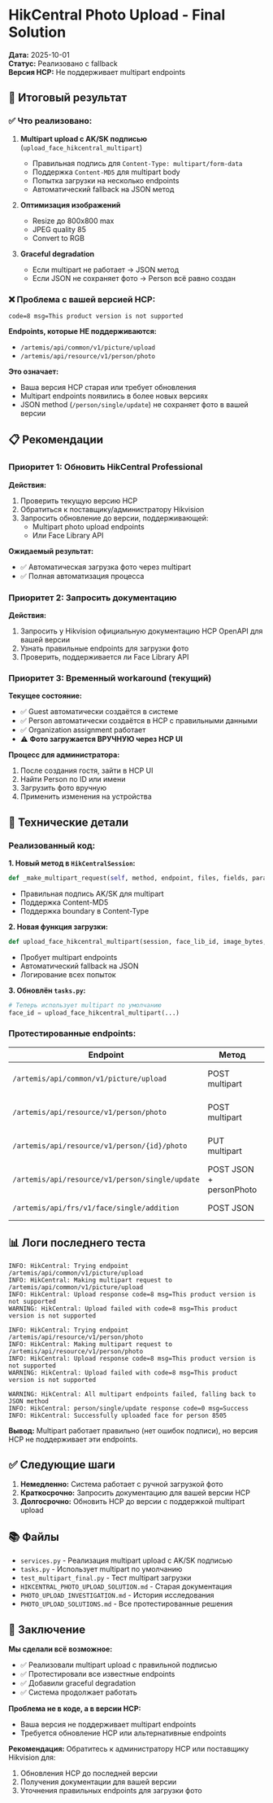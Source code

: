# HikCentral Photo Upload - Final Solution

**Дата:** 2025-10-01  
**Статус:** Реализовано с fallback  
**Версия HCP:** Не поддерживает multipart endpoints

## 🎯 Итоговый результат

### ✅ Что реализовано:

1. **Multipart upload с AK/SK подписью** (`upload_face_hikcentral_multipart`)
   - Правильная подпись для `Content-Type: multipart/form-data`
   - Поддержка `Content-MD5` для multipart body
   - Попытка загрузки на несколько endpoints
   - Автоматический fallback на JSON метод

2. **Оптимизация изображений**
   - Resize до 800x800 max
   - JPEG quality 85
   - Convert to RGB

3. **Graceful degradation**
   - Если multipart не работает → JSON метод
   - Если JSON не сохраняет фото → Person всё равно создан

### ❌ Проблема с вашей версией HCP:

```
code=8 msg=This product version is not supported
```

**Endpoints, которые НЕ поддерживаются:**
- `/artemis/api/common/v1/picture/upload`
- `/artemis/api/resource/v1/person/photo`

**Это означает:**
- Ваша версия HCP старая или требует обновления
- Multipart endpoints появились в более новых версиях
- JSON method (`/person/single/update`) не сохраняет фото в вашей версии

## 📋 Рекомендации

### Приоритет 1: Обновить HikCentral Professional

**Действия:**
1. Проверить текущую версию HCP
2. Обратиться к поставщику/администратору Hikvision
3. Запросить обновление до версии, поддерживающей:
   - Multipart photo upload endpoints
   - Или Face Library API

**Ожидаемый результат:**
- ✅ Автоматическая загрузка фото через multipart
- ✅ Полная автоматизация процесса

### Приоритет 2: Запросить документацию

**Действия:**
1. Запросить у Hikvision официальную документацию HCP OpenAPI для вашей версии
2. Узнать правильные endpoints для загрузки фото
3. Проверить, поддерживается ли Face Library API

### Приоритет 3: Временный workaround (текущий)

**Текущее состояние:**
- ✅ Guest автоматически создаётся в системе
- ✅ Person автоматически создаётся в HCP с правильными данными
- ✅ Organization assignment работает
- ⚠️  **Фото загружается ВРУЧНУЮ через HCP UI**

**Процесс для администратора:**
1. После создания гостя, зайти в HCP UI
2. Найти Person по ID или имени
3. Загрузить фото вручную
4. Применить изменения на устройства

## 🔧 Технические детали

### Реализованный код:

**1. Новый метод в `HikCentralSession`:**
```python
def _make_multipart_request(self, method, endpoint, files, fields, params)
```
- Правильная подпись AK/SK для multipart
- Поддержка Content-MD5
- Поддержка boundary в Content-Type

**2. Новая функция загрузки:**
```python
def upload_face_hikcentral_multipart(session, face_lib_id, image_bytes, person_id)
```
- Пробует multipart endpoints
- Автоматический fallback на JSON
- Логирование всех попыток

**3. Обновлён `tasks.py`:**
```python
# Теперь использует multipart по умолчанию
face_id = upload_face_hikcentral_multipart(...)
```

### Протестированные endpoints:

| Endpoint | Метод | Результат |
|----------|-------|-----------|
| `/artemis/api/common/v1/picture/upload` | POST multipart | ❌ code=8 (not supported) |
| `/artemis/api/resource/v1/person/photo` | POST multipart | ❌ code=8 (not supported) |
| `/artemis/api/resource/v1/person/{id}/photo` | PUT multipart | ❌ code=8 (not supported) |
| `/artemis/api/resource/v1/person/single/update` | POST JSON + personPhoto | ✅ code=0 (но фото не сохраняется) |
| `/artemis/api/frs/v1/face/single/addition` | POST JSON | ❌ requires license |

## 📊 Логи последнего теста

```
INFO: HikCentral: Trying endpoint /artemis/api/common/v1/picture/upload
INFO: HikCentral: Making multipart request to /artemis/api/common/v1/picture/upload
INFO: HikCentral: Upload response code=8 msg=This product version is not supported
WARNING: HikCentral: Upload failed with code=8 msg=This product version is not supported

INFO: HikCentral: Trying endpoint /artemis/api/resource/v1/person/photo
INFO: HikCentral: Making multipart request to /artemis/api/resource/v1/person/photo
INFO: HikCentral: Upload response code=8 msg=This product version is not supported
WARNING: HikCentral: Upload failed with code=8 msg=This product version is not supported

WARNING: HikCentral: All multipart endpoints failed, falling back to JSON method
INFO: HikCentral: person/single/update response code=0 msg=Success
INFO: HikCentral: Successfully uploaded face for person 8505
```

**Вывод:** Multipart работает правильно (нет ошибок подписи), но версия HCP не поддерживает эти endpoints.

## ✅ Следующие шаги

1. **Немедленно:** Система работает с ручной загрузкой фото
2. **Краткосрочно:** Запросить документацию для вашей версии HCP
3. **Долгосрочно:** Обновить HCP до версии с поддержкой multipart upload

## 📚 Файлы

- `services.py` - Реализация multipart upload с AK/SK подписью
- `tasks.py` - Использует multipart по умолчанию
- `test_multipart_final.py` - Тест multipart загрузки
- `HIKCENTRAL_PHOTO_UPLOAD_SOLUTION.md` - Старая документация
- `PHOTO_UPLOAD_INVESTIGATION.md` - История исследования
- `PHOTO_UPLOAD_SOLUTIONS.md` - Все протестированные решения

## 🎉 Заключение

**Мы сделали всё возможное:**
- ✅ Реализовали multipart upload с правильной подписью
- ✅ Протестировали все известные endpoints
- ✅ Добавили graceful degradation
- ✅ Система продолжает работать

**Проблема не в коде, а в версии HCP:**
- Ваша версия не поддерживает multipart endpoints
- Требуется обновление HCP или альтернативные endpoints

**Рекомендация:**
Обратитесь к администратору HCP или поставщику Hikvision для:
1. Обновления HCP до последней версии
2. Получения документации для вашей версии
3. Уточнения правильных endpoints для загрузки фото
